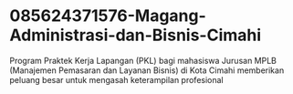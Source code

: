 # 085624371576-Magang-Administrasi-dan-Bisnis-Cimahi
Program Praktek Kerja Lapangan (PKL) bagi mahasiswa Jurusan MPLB (Manajemen Pemasaran dan Layanan Bisnis) di Kota Cimahi memberikan peluang besar untuk mengasah keterampilan profesional 
